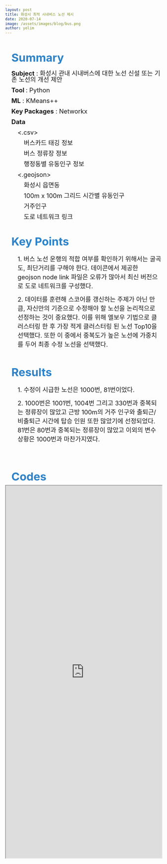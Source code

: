 ```yaml
---
layout: post
title: 화성시 최적 시내버스 노선 제시
date: 2020-07-14
image: /assets/images/blog/bus.png
author: yelim
---
```



<p>&nbsp;</p>
<div class="post_head" style="margin-left: 20px; line-height: 1.5;"><span style="font-size: 36px; color: #2c82c9;"><strong>Summary</strong></span></div>
<section class="post_info">
<p style="margin-left: 20px; line-height: 1;"><span style="font-size: 15pt;"><strong>Subject</strong> : 화성시 관내 시내버스에 대한 노선 신설 또는 기존 노선의 개선 제안</span></p>
<p style="margin-left: 20px; line-height: 1;"><span style="font-size: 15pt;"><strong>Tool </strong>: Python</span></p>
<p style="margin-left: 20px; line-height: 1;"><span style="font-size: 15pt;"><strong>ML</strong> : KMeans++</span></p>
<p style="margin-left: 20px; line-height: 1;"><span style="font-size: 15pt;"><strong>Key Packages</strong> : Networkx</span></p>
<p style="margin-left: 20px; line-height: 1;"><span style="font-size: 15pt;"><strong>Data</strong></span></p>
<p style="margin-left: 40px; line-height: 1;"><span style="font-size: 15pt;">&lt;.csv&gt;</span></p>
<p style="margin-left: 60px; line-height: 1;"><span style="font-size: 15pt;">버스카드 태깅 정보</span></p>
<p style="margin-left: 60px; line-height: 1;"><span style="font-size: 15pt;">버스 정류장 정보</span></p>
<p style="margin-left: 60px; line-height: 1;"><span style="font-size: 15pt;">행정동별 유동인구 정보</span></p>
<p style="margin-left: 40px; line-height: 1;"><span style="font-size: 15pt;">&lt;.geojson&gt;</span></p>
<p style="margin-left: 60px; line-height: 1;"><span style="font-size: 15pt;">화성시 읍면동</span></p>
<p style="margin-left: 60px; line-height: 1;"><span style="font-size: 15pt;">100m x 100m 그리드 시간별 유동인구</span></p>
<p style="margin-left: 60px; line-height: 1;"><span style="font-size: 15pt;">거주인구</span></p>
<p style="margin-left: 60px; line-height: 1;"><span style="font-size: 15pt;">도로 네트워크 링크</span></p>
<p style="margin-left: 20px; line-height: 1;">&nbsp;</p>
</section>
<section class="key_points">
<div class="post_head" style="margin-left: 20px; line-height: 1.5;"><span style="font-size: 36px; color: #2c82c9;"><strong>Key Points</strong></span></div>
<p style="margin-left: 40px;"><span style="font-size: 15pt;">1. 버스 노선 운행의 적합 여부를 확인하기 위해서는 굴곡도, 최단거리를 구해야 한다. 데이콘에서 제공한 geojson node link 파일은 오류가 많아서 최신 버전으로 도로 네트워크를 구성했다.</span></p>
<p style="margin-left: 40px;"><span style="font-size: 15pt;">2. 데이터를 훈련해 스코어를 갱신하는 주제가 아닌 만큼, 자신만의 기준으로 수정해야 할 노선을 논리적으로 선정하는 것이 중요했다. 이를 위해 엘보우 기법으로 클러스터링 한 후 가장 적게 클러스터링 된 노선 Top10을 선택했다. 또한 이 중에서 중복도가 높은 노선에 가중치를 두어 최종 수정 노선을 선택했다.</span></p>
</section>
<p style="line-height: 1.5;">&nbsp;</p>
<section class="results">
<div class="post_head" style="margin-left: 20px; line-height: 1.5;"><span style="font-size: 36px; color: #2c82c9;"><strong>Results</strong></span></div>
<p style="margin-left: 40px;"><span style="font-size: 15pt;">1. 수정이 시급한 노선은 1000번, 81번이었다.&nbsp;</span></p>
<p style="margin-left: 40px;"><span style="font-size: 15pt;">2. 1000번은 1001번, 1004번 그리고 330번과 중복되는 정류장이 많았고 근방 100m의 거주 인구와 출퇴근/비출퇴근 시간에 탑승 인원 또한 많았기에 선정되었다. 81번은 80번과 중복되는 정류장이 많았고 이외의 변수 상황은 1000번과 마찬가지였다.</span></p>
</section>
<p style="line-height: 1.5;">&nbsp;</p>
<p>&nbsp;</p>
<div class="post_head" style="margin-left: 20px; line-height: 1.5;"><span style="font-size: 36px; color: #2c82c9;"><strong>Codes</strong></span></div>
<iframe src='https://nbviewer.org/github/HappySoapy/happysoapy.github.io/blob/main/_posts/hwasung_bus_line.ipynb' width='100%' height='1200px'>